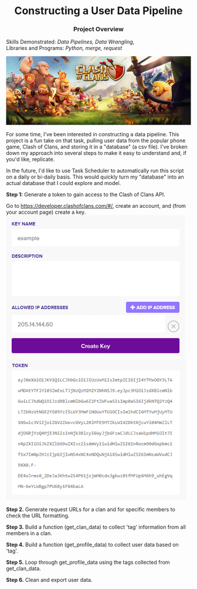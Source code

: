 # <div align="center">Constructing a User Data Pipeline<div>

### <div align="center">Project Overview<div>
Skills Demonstrated: *Data Pipelines, Data Wrangling,*<br>
Libraries and Programs: *Python, merge, request*<br>
  
![alt_text](https://github.com/nphorsley59/Clash_Pipeline/blob/main/Figures/Clash_Banner.png)<br>

For some time, I've been interested in constructing a data pipeline. This project is a fun take on that task, pulling user data from the popular phone game, Clash of Clans, and storing it in a "database" (a csv file). I've broken down my approach into several steps to make it easy to understand and, if you'd like, replicate.<br>

In the future, I'd like to use Task Scheduler to automatically run this script on a daily or bi-daily basis. This would quickly turn my "database" into an actual database that I could explore and model.<br>

**Step 1:** Generate a token to gain access to the Clash of Clans API.<br>

Go to https://developer.clashofclans.com/#/, create an account, and (from your account page) create a key.<br>
![alt_text](https://github.com/nphorsley59/Clash_Pipeline/blob/main/Figures/create_key.png "Create a Key") ![alt_text](https://github.com/nphorsley59/Clash_Pipeline/blob/main/Figures/api_token.png "API Token")<br>

**Step 2.** Generate request URLs for a clan and for specific members to check the URL formatting.<br>

**Step 3.** Build a function (get_clan_data) to collect 'tag' information from all members in a clan.<br>

**Step 4.** Build a function (get_profile_data) to collect user data based on 'tag'.<br>

**Step 5.** Loop through get_profile_data using the tags collected from get_clan_data.<br>

**Step 6.** Clean and export user data.<br>
